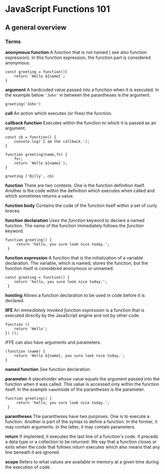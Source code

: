 # JavaScript Functions 101
## A general overview

### Terms

**anonymous function**
A function that is not named ( see also function expression). In this function expression, the function part is considered anonymous.
```
const greeting = function(){
    return `Hello ${name}`;
}
```


**argument**
A hardcoded value passed into a function when it is executed.
In the example below `'John'` in between the parantheses is the argument.
```
greeting('John')
```


**call**
An action which executes (or fires) the function.


**callback function**
Executes within the function to which it is passed as an argument.

```
const cb = function() {
    console.log('I am the callback.');
}

function greeting(name,fn) {
    fn(;
    return `Hello ${name}`);
}

greeting ('Billy', cb)
```



**function**
There are two contexts. One is the function definition itself. Another is the code within the definition which executes when called and which sometimes returns a value.


**function body**
Contains the code of the function itself within a set of curly braces.


**function declaration**
Uses the _function_ keyword to declare a named function. The name of the function immediately follows the _function_ keyword.
```
function greeting() {
     return 'hello, you sure look nice today.';
 }
```


**function expression**
A function that is the initialization of a variable declaration. The variable, which is named, stores the function, but the function itself is considered anonymous or unnamed.

```
const greeting = function() {
    return 'hello, you sure look nice today.';
 }
 ```

**hoisting**
Allows a function declaration to be used in code before it is declared.


**IIFE**
An _immediately invoked function expression_ is a function that is executed directly by the JavaScript engine and not by other code.
```
function ({
    return 'Hello';
}) ();
```
IFFE can also have arguments and parameters.
```
(function (name) {
    return `Hello ${name}, you sure look nice today.`;
}
```


**named function**
See function declaration.


**parameter**
A placeholder whose value equals the argument passed into the function when it was called. This value is accessed only within the function itself.
In the example `name`inside of the parantheses is the parameter.
```
function greeting() {
     return 'hello, you sure look nice today.';
 }
```


**parantheses**
The parantheses have two purposes. One is to execute a function. Another is part of the syntax to define a function. In the former, it may contain arguments. In the latter, it may contain parameters.


**return**
If implented, it executes the last line of a function's code. It preceds a data type or a collection to be returned. We say that a function closes or exits when the code that follows _return_ executes which also means that any line beneath it are ignored.


**scope**
Refers to what values are available in memory at a given time during the execution of code.


